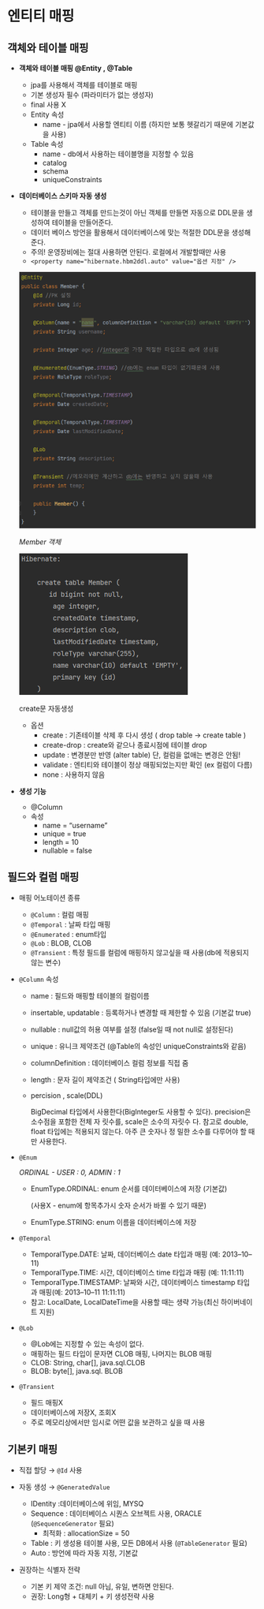 # 엔티티 매핑

## 객체와 테이블 매핑

- **객체와 테이블 매핑 @Entity , @Table**
    - jpa를 사용해서 객체를 테이블로 매핑
    - 기본 생성자 필수 (파라미터가 없는 생성자)
    - final 사용 X
    - Entity 속성
        - name - jpa에서 사용할 엔티티 이름 (하지만 보통 헷갈리기 때문에 기본값을 사용)
    - Table 속성
        - name - db에서 사용하는 테이블명을 지정할 수 있음
        - catalog
        - schema
        - uniqueConstraints
- **데이터베이스 스키마 자동 생성**
    - 테이블을 만들고 객체를 만드는것이 아닌 객체를 만들면 자동으로 DDL문을 생성하여 테이블을 만들어준다.
    - 데이터 베이스 방언을 활용해서 데이터베이스에 맞는 적절한 DDL문을 생성해준다.
    - 주의! 운영장비에는 절대 사용하면 안된다. 로컬에서 개발할때만 사용
    - `<property name="hibernate.hbm2ddl.auto" value="옵션 지정" />`
    
    ![*Member 객체*](img/2.png)
    
    *Member 객체*
    
    ![create문 자동생성](img/3.png)
    
    create문 자동생성
    
    - 옵션
        - create : 기존테이블 삭제 후 다시 생성 ( drop table → create table )
        - create-drop : create와 같으나 종료시점에 테이블 drop
        - update : 변경분만 반영 (alter table) 단, 컬럼을 없애는 변경은 안됨!
        - validate : 엔티티와 테이블이 정상 매핑되었는지만 확인 (ex 컬럼이 다름)
        - none : 사용하지 않음
- **생성 기능**
    - @Column
    - 속성
        - name = “username”
        - unique = true
        - length = 10
        - nullable = false
        

## 필드와 컬럼 매핑

- 매핑 어노테이션 종류
    - `@Column` : 컬럼 매핑
    - `@Temporal` : 날짜 타입 매핑
    - `@Enumerated` : enum타입
    - `@Lob` : BLOB, CLOB
    - `@Transient` : 특정 필드를 컬럼에 매핑하지 않고싶을 때 사용(db에 적용되지 않는 변수)

- `@Column` 속성
    - name : 필드와 매핑할 테이블의 컬럼이름
    - insertable, updatable : 등록하거나 변경할 때 제한할 수 있음 (기본값 true)
    - nullable : null값의 허용 여부를 설정 (false일 때 not null로 설정된다)
    - unique : 유니크 제약조건 (@Table의 속성인 uniqueConstraints와 같음)
    - columnDefinition : 데이터베이스 컬럼 정보를 직접 줌    
    - length : 문자 길이 제약조건 ( String타입에만 사용)
    - percision , scale(DDL)
        
        BigDecimal 타입에서 사용한다(BigInteger도 사용할 수 있다).
        precision은 소수점을 포함한 전체 자 릿수를, scale은 소수의 자릿수
        다. 참고로 double, float 타입에는 적용되지 않는다. 아주 큰 숫자나
        정 밀한 소수를 다루어야 할 때만 사용한다.
        
- `@Enum`
    
    *ORDINAL - USER : 0, ADMIN : 1*
    
    - EnumType.ORDINAL: enum 순서를 데이터베이스에 저장 (기본값)
        
        (사용X - enum에 항목추가시 숫자 순서가 바뀔 수 있기 때문)
        
    - EnumType.STRING: enum 이름을 데이터베이스에 저장
        
- `@Temporal`
    - TemporalType.DATE: 날짜, 데이터베이스 date 타입과 매핑 (예: 2013–10–11)
    - TemporalType.TIME: 시간, 데이터베이스 time 타입과 매핑 (예: 11:11:11)
    - TemporalType.TIMESTAMP: 날짜와 시간, 데이터베이스 timestamp 타입과 매핑(예: 2013–10–11 11:11:11)
    - 참고: LocalDate, LocalDateTime을 사용할 때는 생략 가능(최신 하이버네이트 지원)
- `@Lob`
    - @Lob에는 지정할 수 있는 속성이 없다.
    - 매핑하는 필드 타입이 문자면 CLOB 매핑, 나머지는 BLOB 매핑
    - CLOB: String, char[], java.sql.CLOB
    - BLOB: byte[], java.sql. BLOB
- `@Transient`
    - 필드 매핑X
    - 데이터베이스에 저장X, 조회X
    - 주로 메모리상에서만 임시로 어떤 값을 보관하고 싶을 때 사용
    

## 기본키 매핑

- 직접 할당 → `@Id` 사용
- 자동 생성 → `@GeneratedValue`
    - IDentity :데이터베이스에 위임, MYSQ
    - Sequence : 데이터베이스 시퀀스 오브젝트 사용, ORACLE (`@SequenceGenerator` 필요)
        - 최적화 : allocationSize = 50
    - Table : 키 생성용 테이블 사용, 모든 DB에서 사용 (`@TableGenerator` 필요)
    - Auto : 방언에 따라 자동 지정, 기본값

- 권장하는  식별자 전략
    - 기본 키 제약 조건: null 아님, 유일, 변하면 안된다.
    - 권장: Long형 + 대체키 + 키 생성전략 사용
